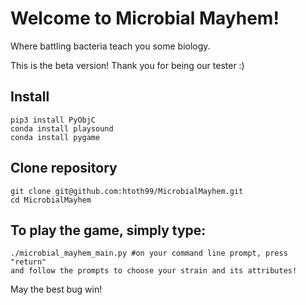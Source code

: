 # Welcome to Microbial Mayhem!

Where battling bacteria teach you some biology.

This is the beta version! Thank you for being our tester :)

## Install
```
pip3 install PyObjC
conda install playsound
conda install pygame
```

## Clone repository
```
git clone git@github.com:htoth99/MicrobialMayhem.git
cd MicrobialMayhem
```

## To play the game, simply type:

```
./microbial_mayhem_main.py #on your command line prompt, press "return"
and follow the prompts to choose your strain and its attributes!
```


May the best bug win!

